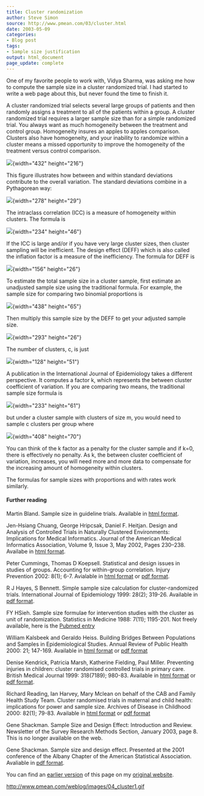 ```yaml
---
title: Cluster randomization
author: Steve Simon
source: http://www.pmean.com/03/cluster.html
date: 2003-05-09
categories:
- Blog post
tags:
- Sample size justification
output: html_document
page_update: complete
---
```


One of my favorite people to work with, Vidya Sharma, was asking me how to compute the sample size in a cluster randomized trial. I had started to write a web page about this, but never found the time to finish it.

A cluster randomized trial selects several large groups of patients and then randomly assigns a treatment to all of the patients within a group. A cluster randomized trial requires a larger sample size than for a simple randomized trial. You always want as much homogeneity between the treatment and control group. Homogeneity insures an apples to apples comparison. Clusters also have homogeneity, and your inability to randomize within a cluster means a missed opportunity to improve the homogeneity of the treatment versus control comparison.

![](http://www.pmean.com/new-images/03/cluster1.gif){width="432" height="216"}

This figure illustrates how between and within standard deviations contribute to the overall variation. The standard deviations combine in a Pythagorean way:

![](http://www.pmean.com/new-images/03/cluster2.gif){width="278" height="29"}

The intraclass correlation (ICC) is a measure of homogeneity within clusters. The formula is

![](http://www.pmean.com/new-images/03/cluster3.gif){width="234" height="46"}

If the ICC is large and/or if you have very large cluster sizes, then cluster sampling will be inefficient. The design effect (DEFF) which is also called the inflation factor is a measure of the inefficiency. The formula for DEFF is

![](http://www.pmean.com/new-images/03/cluster4.gif){width="156" height="26"}

To estimate the total sample size in a cluster sample, first estimate an unadjusted sample size using the traditional formula. For example, the sample size for comparing two binomial proportions is

![](http://www.pmean.com/new-images/03/cluster7.gif){width="438" height="65"}

Then multiply this sample size by the DEFF to get your adjusted sample size.

![](http://www.pmean.com/new-images/03/cluster8.gif){width="293" height="26"}

The number of clusters, c, is just

![](http://www.pmean.com/new-images/03/cluster9.gif){width="128" height="51"}

A publication in the International Journal of Epidemiology takes a different perspective. It computes a factor k, which represents the between cluster coefficient of variation. If you are comparing two means, the traditional sample size formula is

![](http://www.pmean.com/new-images/03/cluster5.gif){width="233" height="61"}

but under a cluster sample with clusters of size m, you would need to sample c clusters per group where

![](http://www.pmean.com/new-images/03/cluster6.gif){width="408" height="70"}

You can think of the k factor as a penalty for the cluster sample and if k=0, there is effectively no penalty. As k, the between cluster coefficient of variation, increases, you will need more and more data to compensate for the increasing amount of homogeneity within clusters.

The formulas for sample sizes with proportions and with rates work similarly.

#### Further reading

Martin Bland. Sample size in guideline trials. Available in [html format][bla1].

Jen-Hsiang Chuang, George Hripcsak, Daniel F. Heitjan. Design and Analysis of Controlled Trials in Naturally Clustered Environments: Implications for Medical Informatics. Journal of the American Medical Informatics Association, Volume 9, Issue 3, May 2002, Pages 230–238. Availabe in [html format][chu1].

Peter Cummings, Thomas D Koepsell. Statistical and design issues in studies of groups. Accounting for within-group correlation. Injury Prevention 2002: 8(1); 6-7. Avialable in [html format][cum1] or [pdf format][cum2].

R J Hayes, S Bennett. Simple sample size calculation for cluster-randomized trials. International Journal of Epidemiology 1999: 28(2); 319-26. Available in [pdf format][hay1].

FY HSieh. Sample size formulae for intervention studies with the cluster as unit of randomization. Statistics in Medicine 1988: 7(11); 1195-201. Not freely available, here is the [Pubmed entry][hsi1]

William Kalsbeek and Geraldo Heiss. Building Bridges Between Populations and Samples in Epidemiological Studies. Annual Review of Public Health 2000: 21; 147-169. Available in [html format][kal1] or [pdf format][kal2]

Denise Kendrick, Patricia Marsh, Katherine Fielding, Paul Miller. Preventing injuries in children: cluster randomised controlled trials in primary care. British Medical Journal 1999: 318(7189); 980-83. Available in [html format][ken1] or [pdf format][ken2].

Richard Reading, Ian Harvey, Mary Mclean on behalf of the CAB and Family Health Study Team. Cluster randomised trials in maternal and child health: implications for power and sample size. Archives of Disease in Childhood 2000: 82(1); 79-83. Available in [html format][rea1] or [pdf format][rea2]

Gene Shackman. Sample Size and Design Effect: Introduction and Review. Newsletter of the Survey Research Methods Section, January 2003, page 8. This is no longer available on the web.

Gene Shackman. Sample size and design effect. Presented at the 2001 conference of the Albany Chapter of the American Statistical Association. Avaliable in [pdf format][sha1].

You can find an [earlier version][sim1] of this page on my [original website][sim2].

[bla1]: https://www-users.york.ac.uk/~mb55/clust/bupa.htm
[chu1]: https://academic.oup.com/jamia/article/9/3/230/748135
[cum1]: https://injuryprevention.bmj.com/content/8/1/6.full
[cum2]: https://injuryprevention.bmj.com/content/injuryprev/8/1/6.full.pdf
[hay1]: https://academic.oup.com/ije/article-pdf/28/2/319/18477691/280319.pdf
[hsi1]: https://pubmed.ncbi.nlm.nih.gov/3201045/
[kal1]: https://www.annualreviews.org/doi/full/10.1146/annurev.publhealth.21.1.147
[kal2]: https://www.annualreviews.org/doi/pdf/10.1146/annurev.publhealth.21.1.147
[ken1]: http://bmj.com/cgi/content/full/318/7189/980
[ken2]: http://bmj.com/cgi/reprint/318/7189/980.pdf
[rea1]: http://adc.bmjjournals.com/cgi/content/full/82/1/79
[rea2]: http://adc.bmjjournals.com/cgi/reprint/82/1/79.pdf
[sha1]: https://moam.info/sample-size-and-design-effect-oit-web-services_59b10d0c1723ddd8c6ad2b95.html
[sim1]: http://www.pmean.com/03/cluster.html
[sim2]: http://www.pmean.com/original_site.html

http://www.pmean.com/weblog/images/04_cluster1.gif

